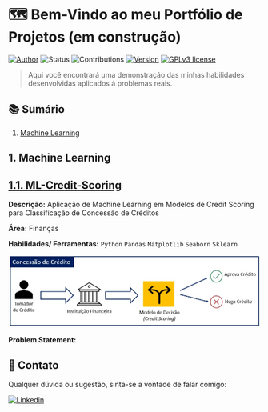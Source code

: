 # 🗺 Bem-Vindo ao meu Portfólio de Projetos (em construção)
[![Author](https://img.shields.io/badge/Author-Renan%20Cardoso-red.svg)](https://www.linkedin.com/in/renan-cardoso-8323b151) 
![Status](https://img.shields.io/badge/Status-Em%20Desenvolvimento-orange.svg)
![Contributions](https://img.shields.io/badge/Contributions-Welcome-brightgreen.svg?style=flat)
[![Version](https://img.shields.io/badge/python-3.7+-blue.svg)](https://www.python.org/downloads/release/python-365/) 
[![GPLv3 license](https://img.shields.io/badge/License-GPLv3-blue.svg)](http://perso.crans.org/besson/LICENSE.html) 


> Aqui você encontrará uma demonstração das minhas habilidades desenvolvidas aplicados á problemas reais.

## 📚 Sumário
1. [Machine Learning](https://github.com/reynancs/Portfolio-Guide/blob/main/README.md#machine-learning)


## 1. Machine Learning
## [1.1. ML-Credit-Scoring](https://github.com/reynancs/Machine_Learning__Credit_Scoring)

**Descrição:** Aplicação de Machine Learning em Modelos de Credit Scoring para Classificação de Concessão de Créditos

**Área:** Finanças

**Habilidades/ Ferramentas:** `Python` `Pandas` `Matplotlib` `Seaborn` `Sklearn`

![Como Funciona a Concessão de Crédito](/images/concessao_credito.jpg)

**Problem Statement:**




## 📧 Contato
Qualquer dúvida ou sugestão, sinta-se a vontade de falar comigo:

[![Linkedin](https://img.shields.io/badge/linkedin-%231E77B5.svg?&style=for-the-badge&logo=linkedin&logoColor=white)](https://www.linkedin.com/in/renan-cardoso-8323b151) 




